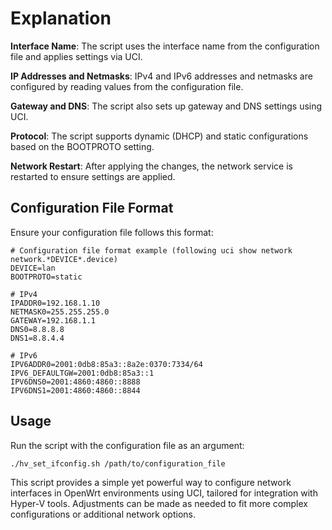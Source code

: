 # Explanation
**Interface Name**: The script uses the interface name from the configuration file and applies settings via UCI.

**IP Addresses and Netmasks**: IPv4 and IPv6 addresses and netmasks are configured by reading values from the configuration file.

**Gateway and DNS**: The script also sets up gateway and DNS settings using UCI.

**Protocol**: The script supports dynamic (DHCP) and static configurations based on the BOOTPROTO setting.

**Network Restart**: After applying the changes, the network service is restarted to ensure settings are applied.

## Configuration File Format
Ensure your configuration file follows this format:

```
# Configuration file format example (following uci show network network.*DEVICE*.device)
DEVICE=lan
BOOTPROTO=static

# IPv4
IPADDR0=192.168.1.10
NETMASK0=255.255.255.0
GATEWAY=192.168.1.1
DNS0=8.8.8.8
DNS1=8.8.4.4

# IPv6
IPV6ADDR0=2001:0db8:85a3::8a2e:0370:7334/64
IPV6_DEFAULTGW=2001:0db8:85a3::1
IPV6DNS0=2001:4860:4860::8888
IPV6DNS1=2001:4860:4860::8844
```

## Usage
Run the script with the configuration file as an argument:

```ash
./hv_set_ifconfig.sh /path/to/configuration_file
```
This script provides a simple yet powerful way to configure network interfaces in OpenWrt environments using UCI, tailored for integration with Hyper-V tools. Adjustments can be made as needed to fit more complex configurations or additional network options.
